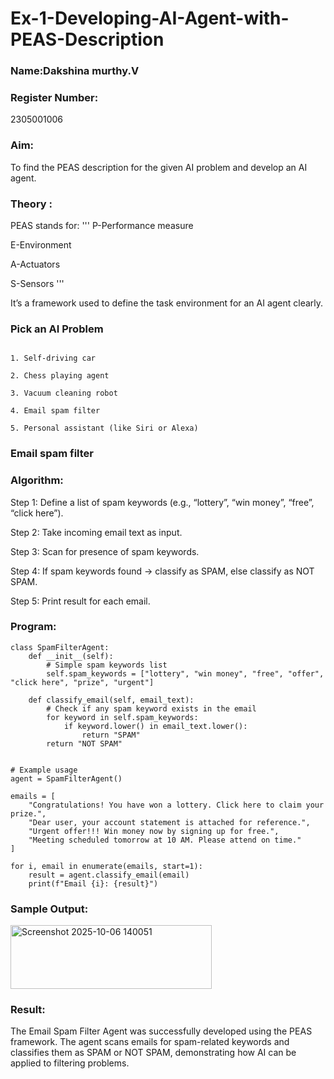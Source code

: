 # Ex-1-Developing-AI-Agent-with-PEAS-Description
### Name:Dakshina murthy.V

### Register Number:
2305001006
### Aim:
To find the PEAS description for the given AI problem and develop an AI agent.

### Theory :
PEAS stands for:
'''
P-Performance measure

E-Environment

A-Actuators

S-Sensors
'''

It’s a framework used to define the task environment for an AI agent clearly.

### Pick an AI Problem

```

1. Self-driving car

2. Chess playing agent

3. Vacuum cleaning robot

4. Email spam filter

5. Personal assistant (like Siri or Alexa)
```

### Email spam filter
### Algorithm:
Step 1: Define a list of spam keywords (e.g., “lottery”, “win money”, “free”, “click here”).

Step 2: Take incoming email text as input.

Step 3: Scan for presence of spam keywords.

Step 4: If spam keywords found → classify as SPAM, else classify as NOT SPAM.

Step 5: Print result for each email.

### Program:
```
class SpamFilterAgent:
    def __init__(self):
        # Simple spam keywords list
        self.spam_keywords = ["lottery", "win money", "free", "offer", "click here", "prize", "urgent"]

    def classify_email(self, email_text):
        # Check if any spam keyword exists in the email
        for keyword in self.spam_keywords:
            if keyword.lower() in email_text.lower():
                return "SPAM"
        return "NOT SPAM"


# Example usage
agent = SpamFilterAgent()

emails = [
    "Congratulations! You have won a lottery. Click here to claim your prize.",
    "Dear user, your account statement is attached for reference.",
    "Urgent offer!!! Win money now by signing up for free.",
    "Meeting scheduled tomorrow at 10 AM. Please attend on time."
]

for i, email in enumerate(emails, start=1):
    result = agent.classify_email(email)
    print(f"Email {i}: {result}")

```
### Sample Output:

<img width="322" height="102" alt="Screenshot 2025-10-06 140051" src="https://github.com/user-attachments/assets/e5f39369-7a05-43d0-9268-dbbd61920c4e" />


### Result:
The Email Spam Filter Agent was successfully developed using the PEAS framework. The agent scans emails for spam-related keywords and classifies them as SPAM or NOT SPAM, demonstrating how AI can be applied to filtering problems.
